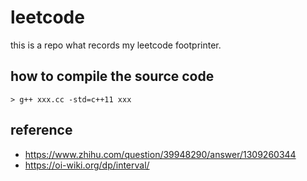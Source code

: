# leetcode
this is a repo what records my leetcode footprinter.

## how to compile the source code

```shell script
> g++ xxx.cc -std=c++11 xxx
```


## reference

* https://www.zhihu.com/question/39948290/answer/1309260344
* https://oi-wiki.org/dp/interval/
